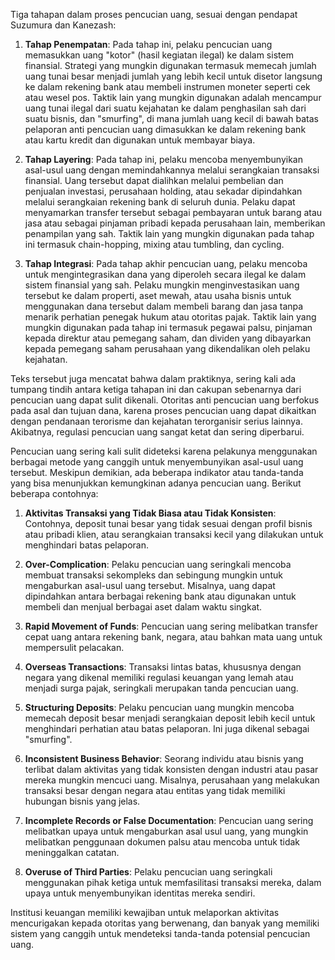 Tiga tahapan dalam proses pencucian uang, sesuai dengan pendapat Suzumura dan Kanezash:

1. **Tahap Penempatan**: Pada tahap ini, pelaku pencucian uang memasukkan uang "kotor" (hasil kegiatan ilegal) ke dalam sistem finansial. Strategi yang mungkin digunakan termasuk memecah jumlah uang tunai besar menjadi jumlah yang lebih kecil untuk disetor langsung ke dalam rekening bank atau membeli instrumen moneter seperti cek atau wesel pos. Taktik lain yang mungkin digunakan adalah mencampur uang tunai ilegal dari suatu kejahatan ke dalam penghasilan sah dari suatu bisnis, dan "smurfing", di mana jumlah uang kecil di bawah batas pelaporan anti pencucian uang dimasukkan ke dalam rekening bank atau kartu kredit dan digunakan untuk membayar biaya.

2. **Tahap Layering**: Pada tahap ini, pelaku mencoba menyembunyikan asal-usul uang dengan memindahkannya melalui serangkaian transaksi finansial. Uang tersebut dapat dialihkan melalui pembelian dan penjualan investasi, perusahaan holding, atau sekadar dipindahkan melalui serangkaian rekening bank di seluruh dunia. Pelaku dapat menyamarkan transfer tersebut sebagai pembayaran untuk barang atau jasa atau sebagai pinjaman pribadi kepada perusahaan lain, memberikan penampilan yang sah. Taktik lain yang mungkin digunakan pada tahap ini termasuk chain-hopping, mixing atau tumbling, dan cycling.

3. **Tahap Integrasi**: Pada tahap akhir pencucian uang, pelaku mencoba untuk mengintegrasikan dana yang diperoleh secara ilegal ke dalam sistem finansial yang sah. Pelaku mungkin menginvestasikan uang tersebut ke dalam properti, aset mewah, atau usaha bisnis untuk menggunakan dana tersebut dalam membeli barang dan jasa tanpa menarik perhatian penegak hukum atau otoritas pajak. Taktik lain yang mungkin digunakan pada tahap ini termasuk pegawai palsu, pinjaman kepada direktur atau pemegang saham, dan dividen yang dibayarkan kepada pemegang saham perusahaan yang dikendalikan oleh pelaku kejahatan.

Teks tersebut juga mencatat bahwa dalam praktiknya, sering kali ada tumpang tindih antara ketiga tahapan ini dan cakupan sebenarnya dari pencucian uang dapat sulit dikenali. Otoritas anti pencucian uang berfokus pada asal dan tujuan dana, karena proses pencucian uang dapat dikaitkan dengan pendanaan terorisme dan kejahatan terorganisir serius lainnya. Akibatnya, regulasi pencucian uang sangat ketat dan sering diperbarui.


Pencucian uang sering kali sulit dideteksi karena pelakunya menggunakan berbagai metode yang canggih untuk menyembunyikan asal-usul uang tersebut. Meskipun demikian, ada beberapa indikator atau tanda-tanda yang bisa menunjukkan kemungkinan adanya pencucian uang. Berikut beberapa contohnya:

1. **Aktivitas Transaksi yang Tidak Biasa atau Tidak Konsisten**: Contohnya, deposit tunai besar yang tidak sesuai dengan profil bisnis atau pribadi klien, atau serangkaian transaksi kecil yang dilakukan untuk menghindari batas pelaporan.

2. **Over-Complication**: Pelaku pencucian uang seringkali mencoba membuat transaksi sekompleks dan sebingung mungkin untuk mengaburkan asal-usul uang tersebut. Misalnya, uang dapat dipindahkan antara berbagai rekening bank atau digunakan untuk membeli dan menjual berbagai aset dalam waktu singkat.

3. **Rapid Movement of Funds**: Pencucian uang sering melibatkan transfer cepat uang antara rekening bank, negara, atau bahkan mata uang untuk mempersulit pelacakan.

4. **Overseas Transactions**: Transaksi lintas batas, khususnya dengan negara yang dikenal memiliki regulasi keuangan yang lemah atau menjadi surga pajak, seringkali merupakan tanda pencucian uang.

5. **Structuring Deposits**: Pelaku pencucian uang mungkin mencoba memecah deposit besar menjadi serangkaian deposit lebih kecil untuk menghindari perhatian atau batas pelaporan. Ini juga dikenal sebagai "smurfing".

6. **Inconsistent Business Behavior**: Seorang individu atau bisnis yang terlibat dalam aktivitas yang tidak konsisten dengan industri atau pasar mereka mungkin mencuci uang. Misalnya, perusahaan yang melakukan transaksi besar dengan negara atau entitas yang tidak memiliki hubungan bisnis yang jelas.

7. **Incomplete Records or False Documentation**: Pencucian uang sering melibatkan upaya untuk mengaburkan asal usul uang, yang mungkin melibatkan penggunaan dokumen palsu atau mencoba untuk tidak meninggalkan catatan.

8. **Overuse of Third Parties**: Pelaku pencucian uang seringkali menggunakan pihak ketiga untuk memfasilitasi transaksi mereka, dalam upaya untuk menyembunyikan identitas mereka sendiri.

Institusi keuangan memiliki kewajiban untuk melaporkan aktivitas mencurigakan kepada otoritas yang berwenang, dan banyak yang memiliki sistem yang canggih untuk mendeteksi tanda-tanda potensial pencucian uang.
